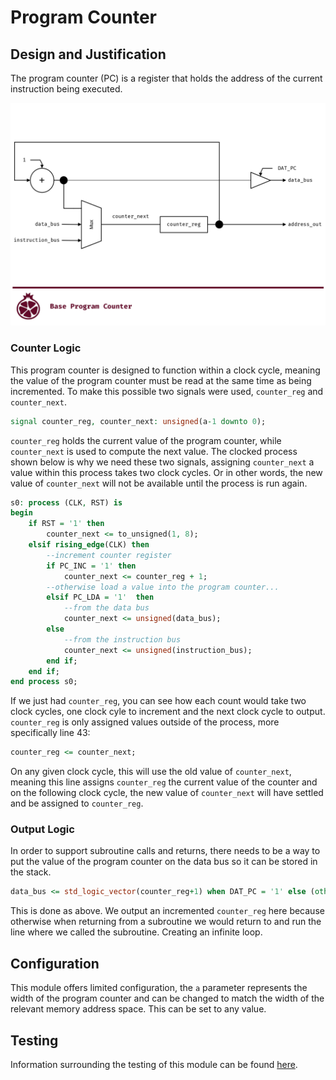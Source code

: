 # Program Counter

## Design and Justification
<!-- Please discuss your design here -->
<!-- Make sure to justify any design choices made where there may be an alternative approach -->
The program counter (PC) is a register that holds the address of the current instruction being executed.

![Program counter block diagram](/images/Program_Counter_Block_Diagram.png)

### Counter Logic
This program counter is designed to function within a clock cycle, meaning the value of the program counter must be read at the same time as being incremented. To make this possible two signals were used, `counter_reg` and `counter_next`.

```VHDL
signal counter_reg, counter_next: unsigned(a-1 downto 0);
```

`counter_reg` holds the current value of the program counter, while `counter_next` is used to compute the next value. The clocked process shown below is why we need these two signals, assigning `counter_next` a value within this process takes two clock cycles. Or in other words, the new value of `counter_next` will not be available until the process is run again.

```VHDL
s0: process (CLK, RST) is
begin
    if RST = '1' then
        counter_next <= to_unsigned(1, 8);
    elsif rising_edge(CLK) then
        --increment counter register
        if PC_INC = '1' then
            counter_next <= counter_reg + 1;
        --otherwise load a value into the program counter...
        elsif PC_LDA = '1'  then
            --from the data bus
            counter_next <= unsigned(data_bus);
        else
            --from the instruction bus
            counter_next <= unsigned(instruction_bus);
        end if;
    end if;
end process s0;
```

If we just had `counter_reg`, you can see how each count would take two clock cycles, one clock cyle to increment and the next clock cycle to output. `counter_reg` is only assigned values outside of the process, more specifically line 43:

```VHDL
counter_reg <= counter_next;
```

On any given clock cycle, this will use the old value of `counter_next`, meaning this line assigns `counter_reg` the current value of the counter and on the following clock cycle, the new value of `counter_next` will have settled and be assigned to `counter_reg`.

### Output Logic
In order to support subroutine calls and returns, there needs to be a way to put the value of the program counter on the data bus so it can be stored in the stack.

```VHDL
data_bus <= std_logic_vector(counter_reg+1) when DAT_PC = '1' else (others => 'Z');
```

This is done as above. We output an incremented `counter_reg` here because otherwise when returning from a subroutine we would return to and run the line where we called the subroutine. Creating an infinite loop.

## Configuration
This module offers limited configuration, the `a` parameter represents the width of the program counter and can be changed to match the width of the relevant memory address space. This can be set to any value.

## Testing
Information surrounding the testing of this module can be found [here](https://github.com/Zachary-Pearce/Pomegranate/blob/main/testing/PC/).
